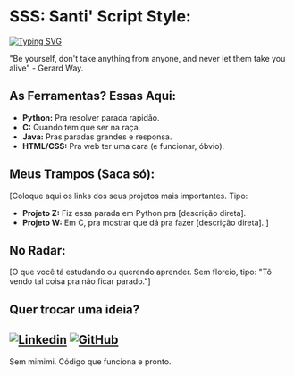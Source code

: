 # SSS: Santi' Script Style: 

[![Typing SVG](https://readme-typing-svg.demolab.com/?lines=O+código+parece+mágico?+é+que+eu+não+dormi;Python%2C+C%2C+Java%2C+HTML%2C+CSS%3F+Toco+tudo.;Sem+paciência+pra+código+meia+boca.&font=Fira%20Code&fontsize=16&pause=1000&width=500&height=45&color=D9534F)](https://git.io/typing-svg)

"Be yourself, don't take anything from anyone, and never let them take you alive" - Gerard Way.

## As Ferramentas? Essas Aqui:

- **Python:** Pra resolver parada rapidão.
- **C:** Quando tem que ser na raça.
- **Java:** Pras paradas grandes e responsa.
- **HTML/CSS:** Pra web ter uma cara (e funcionar, óbvio).

## Meus Trampos (Saca só):

[Coloque aqui os links dos seus projetos mais importantes. Tipo:

- **Projeto Z:** Fiz essa parada em Python pra [descrição direta].
- **Projeto W:** Em C, pra mostrar que dá pra fazer [descrição direta].
]

## No Radar:

[O que você tá estudando ou querendo aprender. Sem floreio, tipo: "Tô vendo tal coisa pra não ficar parado."]

## Quer trocar uma ideia?

[![Linkedin](https://img.shields.io/badge/LinkedIn-0077B5?style=for-the-badge&logo=linkedin&logoColor=white)]([SEU_LINKEDIN])
[![GitHub](https://img.shields.io/badge/GitHub-100000?style=for-the-badge&logo=github&logoColor=white)]([SEU_GITHUB])
---

Sem mimimi. Código que funciona e pronto.
